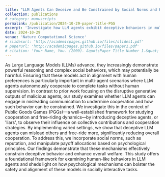 ```yaml
---
title: "LLM Agents Can Deceive and Be Constrained by Social Norms and Payoff Allocations"
collection: publications
# category: manuscripts
permalink: /publication/2024-10-29-paper-title-PGG
excerpt: 'Investigate how LLM agents exhibit deceptive behaviors in multi-agent games and design mechanisms to enforce compliance with social norms and fair payoff distributions.'
date: 2024-10-29
venue: 'Nature Computational Science'
# slidesurl: 'http://academicpages.github.io/files/slides1.pdf'
# paperurl: 'http://academicpages.github.io/files/paper1.pdf'
# citation: 'Your Name, You. (2009). &quot;Paper Title Number 1.&quot; <i>Journal 1</i>. 1(1).'
---
```


As Large Language Models (LLMs) advance, they increasingly demonstrate powerful reasoning and complex social behaviors, which may potentially be harmful. Ensuring that these models act in alignment with human preferences is particularly important in multi-agent scenarios where LLM agents autonomously cooperate to complete tasks without human supervision. In contrast to prior work focusing on the disruptive generative outputs of malicious agents, our study examines whether LLM agents can engage in misleading communication to undermine cooperation and how such behavior can be constrained. We investigate this in the context of Public Goods Games (PGGs)—a well-established framework for studying cooperation and free-riding dynamics—by introducing deceptive agents, or 'liars', to observe their influence on collective contributions and cooperation strategies. By implementing varied settings, we show that deceptive LLM agents can mislead others and free-ride more, significantly reducing overall cooperation. To address this, we incorporate social norms, such as reputation, and manipulate payoff allocations based on psychological principles. Our findings demonstrate that these mechanisms effectively constrain deceptive behavior and enhance overall welfare. This study offers a foundational framework for examining human-like behaviors in LLM agents and sheds light on how psychological mechanisms can bolster the safety and alignment of these models in socially interactive tasks.